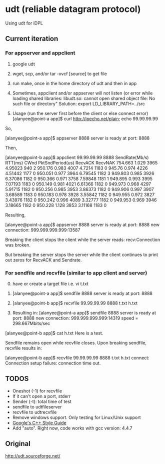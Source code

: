 udt (reliable datagram protocol)
=========================

Using udt for iDPL

## Current iteration

### For appserver and appclient

1. google udt
2. wget, scp, and/or tar -xvcf [source] to get file
3. run make, once in the home directory of udt and then in app
4. Sometimes, appclient and/or appserver will not listen (or error while loading shared libraries: libudt.so: cannot open shared object file: No such file or directory"
Solution:
export LD_LIBRARY_PATH=../src


5. Usage (run the server first before the client or else connect  error)
				[alanyee@point-a app]$ curl http://ipecho.net/plain; echo
				99.99.99.99

So,

[alanyee@point-a app]$ appserver 8888
server is ready at port: 8888

Then,

[alanyee@point-b app]$ appclient 99.99.99.99 8888
SendRate(Mb/s)	RTT(ms)	CWnd	PktSndPeriod(us)	RecvACK	RecvNAK
754.663		1.029	3965	4.95023			940	2
950.176		0.983	4007	4.7214			1183	0
945.76		0.974	4226	4.51442			1177	0
950.051		0.977	3964	6.79545			1182	3
949.803		0.985	3926	6.37086			1182	0
950.366		0.971	3758	7.59848			1181	1
949.895		0.993	3995	7.07193			1183	0
950.149		0.981	4021	6.61366			1182	0
949.973		0.968	4297	5.91715			1182	0
950.256		0.985	3953	3.86373			1182	0
949.906		0.997	3907	3.68589			1183	0
950.183		0.978	3928	3.55842			1182	0
949.955		0.972	3827	3.43976			1182	0
950.242		0.996	4089	3.32777			1182	0
949.953		0.969	3946	3.18665			1182	0
950.228		1.128	3853	3.11168			1183	0

Resulting,

[alanyee@point-a app]$ appserver 8888
server is ready at port: 8888
new connection: 999.999.999.999:13587


Breaking the client stops the client while the server reads:
recv:Connection was broken.

But breaking the server stops the server while the client continues to print 
out zeros for RecvACK and Sendrate.

### For sendfile and recvfile (similar to app client and server)

0. have or create a target file i.e. 
vi t.txt

1. [alanyee@point-a app]$ sendfile 8888
server is ready at port: 8888

2. [alanyee@point-b app]$ recvfile 99.99.99.99 8888 t.txt h.txt

3. Resulting in:
[alanyee@point-a app]$ sendfile 8888
server is ready at port: 8888
new connection: 999.999.999.999:14319
speed = 298.667Mbits/sec

[alanyee@point-b app]$ cat h.txt
Here is a test.

Sendfile remains open while recvfile closes. Upon breaking sendfile, recvfile results in:

[alanyee@point-b app]$ recvfile 99.99.99.99 8888 t.txt h.txt
connect: Connection setup failure: connection time out.

## TODOS
* Oneshot (-1) for recvfile
* If it can't open a port, stderr
* Sender (-t): total time of test
* sendfile to udtfileserver
* recvfile to udtrecvfile
* Remove windows support. Only testing for Linux/Unix support
* [Google's C++ Style Guide](https://google.github.io/styleguide/cppguide.html)
* Add "auto". Right now, code works with gcc version: 4.4.7

## Original

http://udt.sourceforge.net/